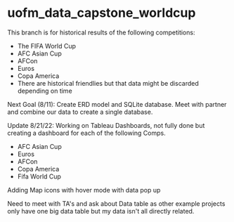 # uofm_data_capstone_worldcup

This branch is for historical results of the following competitions:
- The FIFA World Cup
- AFC Asian Cup
- AFCon
- Euros
- Copa America
- There are historical friendlies but that data might be discarded depending on time

Next Goal (8/11):
Create ERD model and SQLite database. Meet with partner and combine our data to create a single database.

Update 8/21/22:
Working on Tableau Dashboards, not fully done but creating a dashboard for each of the following Comps. 
- AFC Asian Cup
- Euros
- AFCon
- Copa America
- Fifa World Cup

Adding Map icons with hover mode with data pop up

Need to meet with TA's and ask about Data table as other example projects only have one big data table but my data isn't all directly related.
